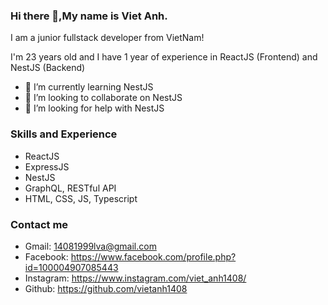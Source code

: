 ### Hi there 👋,My name is Viet Anh. 

I am a junior fullstack developer from VietNam!

I'm 23 years old and I have 1 year of experience in ReactJS (Frontend) and NestJS (Backend)


- 🌱 I’m currently learning NestJS
- 👯 I’m looking to collaborate on NestJS
- 🤔 I’m looking for help with NestJS

### Skills and Experience
- ReactJS
- ExpressJS
- NestJS
- GraphQL, RESTful API
- HTML, CSS, JS, Typescript

### Contact me
- Gmail: 14081999lva@gmail.com
- Facebook: https://www.facebook.com/profile.php?id=100004907085443
- Instagram: https://www.instagram.com/viet_anh1408/
- Github: https://github.com/vietanh1408
